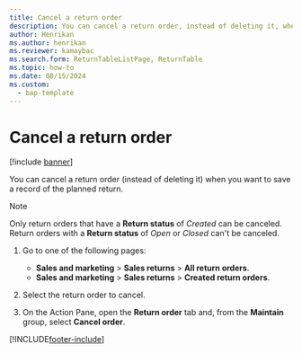 ```yaml
---
title: Cancel a return order  
description: You can cancel a return order, instead of deleting it, when you want to save a record of the planned return, including a step-by-step process.
author: Henrikan
ms.author: henrikan
ms.reviewer: kamaybac
ms.search.form: ReturnTableListPage, ReturnTable
ms.topic: how-to
ms.date: 08/15/2024
ms.custom: 
  - bap-template
---
```


# Cancel a return order

[!include [banner](../includes/banner.md)]

You can cancel a return order (instead of deleting it) when you want to save a record of the planned return.

> [!NOTE]
> Only return orders that have a **Return status** of *Created* can be canceled. Return orders with a **Return status** of *Open* or *Closed* can't be canceled.

1. Go to one of the following pages:
    - **Sales and marketing** \> **Sales returns** \> **All return orders**.
    - **Sales and marketing** \> **Sales returns** \> **Created return orders**.

1. Select the return order to cancel.

1. On the Action Pane, open the **Return order** tab and, from the **Maintain** group, select **Cancel order**.

[!INCLUDE[footer-include](../../includes/footer-banner.md)]